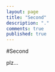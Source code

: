 ```yaml
---
layout: page
title: "Second"
description: "."
comments: true
published: true
---
```


#Second

plz...
